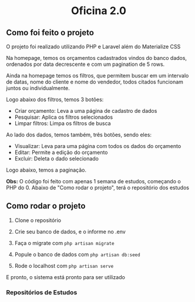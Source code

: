 <h1 align="center">Oficina 2.0</h1>

## Como foi feito o projeto

O projeto foi realizado utilizando PHP e Laravel além do Materialize CSS

Na homepage, temos os orçamentos cadastrados vindos do banco dados, ordenados por data decrescente e com um pagination de 5 rows.

Ainda na homepage temos os filtros, que permitem buscar em um intervalo de datas, nome do cliente e nome do vendedor, todos citados funcionam juntos ou individualmente.

Logo abaixo dos filtros, temos 3 botões:
- Criar orçamento: Leva a uma página de cadastro de dados
- Pesquisar: Aplica os filtros selecionados
- Limpar filtros: Limpa os filtros de busca

Ao lado dos dados, temos também, três botões, sendo eles:

- Visualizar: Leva para uma página com todos os dados do orçamento
- Editar: Permite a edição do orçamento
- Excluir: Deleta o dado selecionado

Logo abaixo, temos a paginação.

**Obs:** O código foi feito com apenas 1 semana de estudos, começando o PHP do 0. Abaixo de "Como rodar o projeto", terá o repositório dos estudos


## Como rodar o projeto

1. Clone o repositório

2. Crie seu banco de dados, e o informe no .env

3. Faça o migrate com `php artisan migrate`

4. Popule o banco de dados com `php artisan db:seed`

5. Rode o localhost com `php artisan serve`

E pronto, o sistema está pronto para ser utilizado

### Repositórios de Estudos
